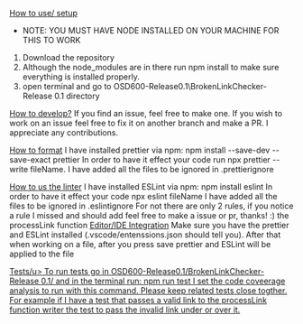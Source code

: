 <u>How to use/ setup</u>

- NOTE: YOU MUST HAVE NODE INSTALLED ON YOUR MACHINE FOR THIS TO WORK

1. Download the repository
2. Although the node_modules are in there run npm install to make sure everything is installed properly.
3. open terminal and go to OSD600-Release0.1\BrokenLinkChecker- Release 0.1 directory

<u>How to develop?</u>
If you find an issue, feel free to make one. If you wish to work on an issue feel free to fix it on another
branch and make a PR. I appreciate any contributions.

<u>How to format</u>
I have installed prettier via npm: npm install --save-dev --save-exact prettier
In order to have it effect your code run npx prettier --write fileName. I have added all the files to be ignored in .prettierignore

<u>How to us the linter</u>
I have installed ESLint via npm: npm install eslint
In order to have it effect your code npx eslint fileName I have added all the files to be ignored in
.eslintignore
For not there are only 2 rules, if you notice a rule I missed and should add feel free to make a issue or pr, thanks! :)
the processLink function 
<u>Editor/IDE Integration</u>
Make sure you have the prettier and ESLint installed (.vscode/entenssions.json should tell you). After that
when working on a file, after you press save prettier and ESLint will be applied to the file

<u>Tests/u>
To run tests go in OSD600-Release0.1/BrokenLinkChecker- Release 0.1/ and in the terminal run: npm run test
I set the code coveerage analysis to run with this command. Please keep related tests close togther. For example if I have a test that passes a valid link to the processLink function writer the test to pass the invalid link under or over it.
